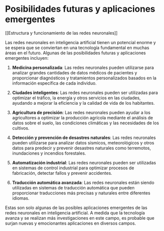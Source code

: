 # Posibilidades futuras y aplicaciones emergentes

[[Estructura y funcionamiento de las  redes neuronales]]

Las redes neuronales en inteligencia artificial tienen un potencial enorme y se espera que se conviertan en una tecnología fundamental en muchas áreas en el futuro. Algunas de las posibilidades futuras y aplicaciones emergentes incluyen:

1. **Medicina personalizada**: Las redes neuronales pueden utilizarse para analizar grandes cantidades de datos médicos de pacientes y proporcionar diagnósticos y tratamientos personalizados basados en la información específica de cada individuo.

2. **Ciudades inteligentes**: Las redes neuronales pueden ser utilizadas para optimizar el tráfico, la energía y otros servicios en las ciudades, ayudando a mejorar la eficiencia y la calidad de vida de los habitantes.

3. **Agricultura de precisión**: Las redes neuronales pueden ayudar a los agricultores a optimizar la producción agrícola mediante el análisis de datos sobre el suelo, las condiciones climáticas y las necesidades de los cultivos.

4. **Detección y prevención de desastres naturales**: Las redes neuronales pueden utilizarse para analizar datos sísmicos, meteorológicos y otros datos para predecir y prevenir desastres naturales como terremotos, inundaciones y incendios forestales.

5. **Automatización industrial**: Las redes neuronales pueden ser utilizadas en sistemas de control industrial para optimizar procesos de fabricación, detectar fallos y prevenir accidentes.

6. **Traducción automática avanzada**: Las redes neuronales están siendo utilizadas en sistemas de traducción automática que pueden proporcionar traducciones más precisas y naturales entre diferentes idiomas.

Estas son solo algunas de las posibles aplicaciones emergentes de las redes neuronales en inteligencia artificial. A medida que la tecnología avanza y se realizan más investigaciones en este campo, es probable que surjan nuevas y emocionantes aplicaciones en diversos campos.
